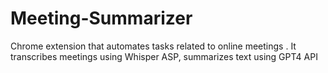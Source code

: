 # Meeting-Summarizer
Chrome extension that automates tasks related to online meetings . It transcribes meetings using Whisper ASP, summarizes text using GPT4 API 
